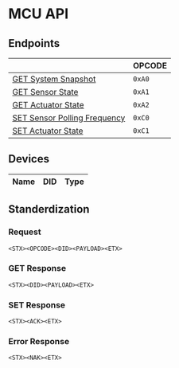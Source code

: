 # MCU API

## Endpoints

|  | OPCODE |
|--|--------|
| [GET System Snapshot](endpoints/getSnapshot.md) | `0xA0` |
| [GET Sensor State]() | `0xA1` |
| [GET Actuator State]() | `0xA2` |
| [SET Sensor Polling Frequency]() | `0xC0` |
| [SET Actuator State]() | `0xC1` |

## Devices

| Name | DID | Type |
|------|-----|------|


## Standerdization

### Request

```
<STX><OPCODE><DID><PAYLOAD><ETX>
```

### GET Response

```
<STX><DID><PAYLOAD><ETX>
```

### SET Response

```
<STX><ACK><ETX>
```

### Error Response

```
<STX><NAK><ETX>
```
